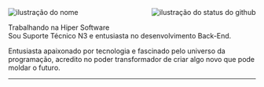 <img align='right' src="https://test-git-hub-status.vercel.app/api?username=brunolralves" alt="ilustração do status do github">

<img src="https://img.shields.io/static/v1?label=Overview&message=Bruno Alves&logo=GitHub" alt="ilustração do nome">

<p> Trabalhando na Hiper Software<br/>Sou Suporte Técnico N3 e entusiasta no desenvolvimento Back-End.</p>
<p>Entusiasta apaixonado por tecnologia e fascinado pelo universo da programação, acredito no poder transformador de criar algo novo que pode moldar o futuro.</p> 
<hr>
